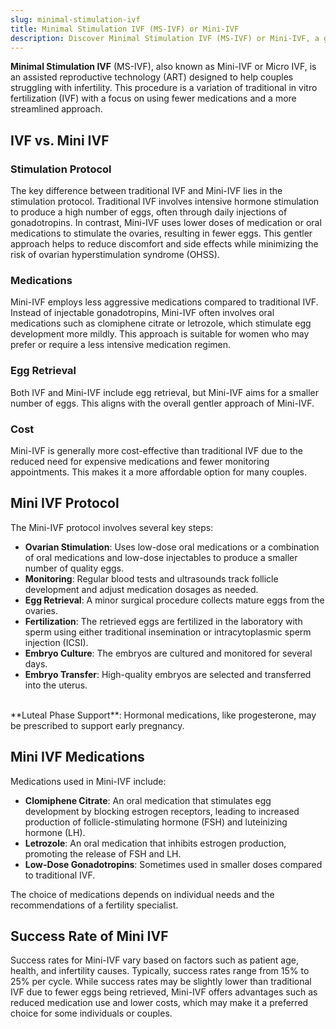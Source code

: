 ```yaml
---
slug: minimal-stimulation-ivf
title: Minimal Stimulation IVF (MS-IVF) or Mini-IVF
description: Discover Minimal Stimulation IVF (MS-IVF) or Mini-IVF, a gentler approach to fertility treatment with a focus on reduced medication and monitoring compared to traditional IVF.
---
```


**Minimal Stimulation IVF** (MS-IVF), also known as Mini-IVF or Micro IVF, is an assisted reproductive technology (ART) designed to help couples struggling with infertility. This procedure is a variation of traditional in vitro fertilization (IVF) with a focus on using fewer medications and a more streamlined approach.

## IVF vs. Mini IVF

### Stimulation Protocol
The key difference between traditional IVF and Mini-IVF lies in the stimulation protocol. Traditional IVF involves intensive hormone stimulation to produce a high number of eggs, often through daily injections of gonadotropins. In contrast, Mini-IVF uses lower doses of medication or oral medications to stimulate the ovaries, resulting in fewer eggs. This gentler approach helps to reduce discomfort and side effects while minimizing the risk of ovarian hyperstimulation syndrome (OHSS).

### Medications
Mini-IVF employs less aggressive medications compared to traditional IVF. Instead of injectable gonadotropins, Mini-IVF often involves oral medications such as clomiphene citrate or letrozole, which stimulate egg development more mildly. This approach is suitable for women who may prefer or require a less intensive medication regimen.

### Egg Retrieval
Both IVF and Mini-IVF include egg retrieval, but Mini-IVF aims for a smaller number of eggs. This aligns with the overall gentler approach of Mini-IVF.

### Cost
Mini-IVF is generally more cost-effective than traditional IVF due to the reduced need for expensive medications and fewer monitoring appointments. This makes it a more affordable option for many couples.

## Mini IVF Protocol

The Mini-IVF protocol involves several key steps:

- **Ovarian Stimulation**: Uses low-dose oral medications or a combination of oral medications and low-dose injectables to produce a smaller number of quality eggs.
- **Monitoring**: Regular blood tests and ultrasounds track follicle development and adjust medication dosages as needed.
- **Egg Retrieval**: A minor surgical procedure collects mature eggs from the ovaries.
- **Fertilization**: The retrieved eggs are fertilized in the laboratory with sperm using either traditional insemination or intracytoplasmic sperm injection (ICSI).
- **Embryo Culture**: The embryos are cultured and monitored for several days.
- **Embryo Transfer**: High-quality embryos are selected and transferred into the uterus.
<br />
**Luteal Phase Support**: Hormonal medications, like progesterone, may be prescribed to support early pregnancy.

## Mini IVF Medications

Medications used in Mini-IVF include:

- **Clomiphene Citrate**: An oral medication that stimulates egg development by blocking estrogen receptors, leading to increased production of follicle-stimulating hormone (FSH) and luteinizing hormone (LH).
- **Letrozole**: An oral medication that inhibits estrogen production, promoting the release of FSH and LH.
- **Low-Dose Gonadotropins**: Sometimes used in smaller doses compared to traditional IVF.

The choice of medications depends on individual needs and the recommendations of a fertility specialist.

## Success Rate of Mini IVF

Success rates for Mini-IVF vary based on factors such as patient age, health, and infertility causes. Typically, success rates range from 15% to 25% per cycle. While success rates may be slightly lower than traditional IVF due to fewer eggs being retrieved, Mini-IVF offers advantages such as reduced medication use and lower costs, which may make it a preferred choice for some individuals or couples.
